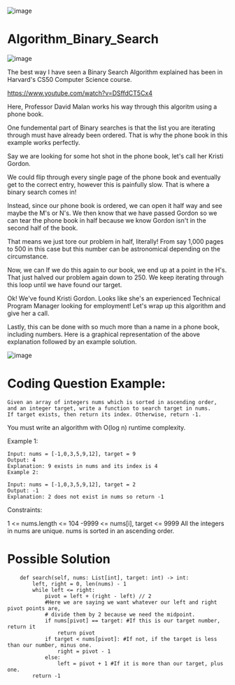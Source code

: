 
![image](https://user-images.githubusercontent.com/66803124/118513589-b927e700-b6e8-11eb-99a9-5617386d6970.png)

# Algorithm_Binary_Search

![image](https://user-images.githubusercontent.com/66803124/118511758-128f1680-b6e7-11eb-9cb8-fbe17e5b5b4e.png)

The best way I have seen a Binary Search Algorithm explained has been in Harvard's CS50 Computer Science course. 

https://www.youtube.com/watch?v=DSffdCT5Cx4

Here, Professor David Malan works his way through this algoritm using a phone book.

One fundemental part of Binary searches is that the list you are iterating through must have already been ordered. That is why the phone book in this example works perfectly. 

Say we are looking for some hot shot in the phone book, let's call her Kristi Gordon. 

We could flip through every single page of the phone book and eventually get to the correct entry, however this is painfully slow. That is where a binary search comes in!

Instead, since our phone book is ordered, we can open it half way and see maybe the M's or N's. We then know that we have passed Gordon so we can tear the phone book in half because we know Gordon isn't in the second half of the book. 

That means we just tore our problem in half, literally! From say 1,000 pages to 500 in this case but this number can be astronomical depending on the circumstance. 

Now, we can If we do this again to our book, we end up at a point in the H's. That just halved our problem again down to 250. We keep iterating through this loop until we have found our target. 

Ok! We've found Kristi Gordon. Looks like she's an experienced Technical Program Manager looking for employment! Let's wrap up this algorithm and give her a call. 

Lastly, this can be done with so much more than a name in a phone book, including numbers. Here is a graphical representation of the above explanation followed by an example solution. 

![image](https://user-images.githubusercontent.com/66803124/118507993-9d6e1200-b6e3-11eb-929d-d5443b7c8fe2.png)

# Coding Question Example: 
```
Given an array of integers nums which is sorted in ascending order, 
and an integer target, write a function to search target in nums. 
If target exists, then return its index. Otherwise, return -1.
```
You must write an algorithm with O(log n) runtime complexity.

Example 1:
```
Input: nums = [-1,0,3,5,9,12], target = 9
Output: 4
Explanation: 9 exists in nums and its index is 4
Example 2:
```
```
Input: nums = [-1,0,3,5,9,12], target = 2
Output: -1
Explanation: 2 does not exist in nums so return -1
```

Constraints:

1 <= nums.length <= 104
-9999 <= nums[i], target <= 9999
All the integers in nums are unique.
nums is sorted in an ascending order.

# Possible Solution

```
    def search(self, nums: List[int], target: int) -> int:
        left, right = 0, len(nums) - 1
        while left <= right:
            pivot = left + (right - left) // 2
            #Here we are saying we want whatever our left and right pivot points are, 
            # divide them by 2 because we need the midpoint. 
            if nums[pivot] == target: #If this is our target number, return it
                return pivot
            if target < nums[pivot]: #If not, if the target is less than our number, minus one.
                right = pivot - 1
            else:
                left = pivot + 1 #If it is more than our target, plus one.
        return -1
```
